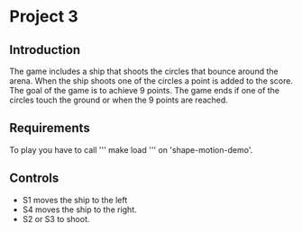 # Project 3
## Introduction

The game includes a ship that shoots the circles that bounce around the arena. When the ship shoots one of the circles a point is added to the score. The goal of the game is to achieve 9 points. The game ends if one of the circles touch the ground or when the 9 points are reached.


## Requirements
To play you have to call
'''
make load
'''
on 'shape-motion-demo'.

## Controls
- S1 moves the ship to the left
- S4 moves the ship to the right.
- S2 or S3 to shoot.

